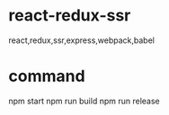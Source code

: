 # react-redux-ssr
react,redux,ssr,express,webpack,babel

# command
npm start
npm run build
npm run release
